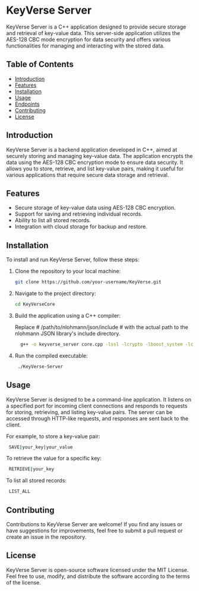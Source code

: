 # KeyVerse Server

KeyVerse Server is a C++ application designed to provide secure storage and retrieval of key-value data. This server-side application utilizes the AES-128 CBC mode encryption for data security and offers various functionalities for managing and interacting with the stored data.

## Table of Contents

- [Introduction](#introduction)
- [Features](#features)
- [Installation](#installation)
- [Usage](#usage)
- [Endpoints](#endpoints)
- [Contributing](#contributing)
- [License](#license)

## Introduction

KeyVerse Server is a backend application developed in C++, aimed at securely storing and managing key-value data. The application encrypts the data using the AES-128 CBC encryption mode to ensure data security. It allows you to store, retrieve, and list key-value pairs, making it useful for various applications that require secure data storage and retrieval.

## Features

- Secure storage of key-value data using AES-128 CBC encryption.
- Support for saving and retrieving individual records.
- Ability to list all stored records.
- Integration with cloud storage for backup and restore.

## Installation

To install and run KeyVerse Server, follow these steps:

1. Clone the repository to your local machine:

   ```bash
   git clone https://github.com/your-username/KeyVerse.git

   ```

2. Navigate to the project directory:

   ```bash
   cd KeyVerseCore

   ```

3. Build the application using a C++ compiler:
   
   Replace # /path/to/nlohmann/json/include # with the actual path to the nlohmann JSON library's include directory.
   
   ```bash
     g++ -o keyverse_server core.cpp -lssl -lcrypto -lboost_system -lcurl -I/path/to/nlohmann/json/include
   ```

5. Run the compiled executable:
   ```bash
    ./KeyVerse-Server
   ```

## Usage

KeyVerse Server is designed to be a command-line application. It listens on a specified port for incoming client connections and responds to requests for storing, retrieving, and listing key-value pairs. The server can be accessed through HTTP-like requests, and responses are sent back to the client.

For example, to store a key-value pair:

```bash
 SAVE|your_key|your_value

 ```


To retrieve the value for a specific key:

```bash
 RETRIEVE|your_key

```

To list all stored records:

```bash
 LIST_ALL

 ```

## Contributing
Contributions to KeyVerse Server are welcome! If you find any issues or have suggestions for improvements, feel free to submit a pull request or create an issue in the repository.

## License
KeyVerse Server is open-source software licensed under the MIT License. Feel free to use, modify, and distribute the software according to the terms of the license.


